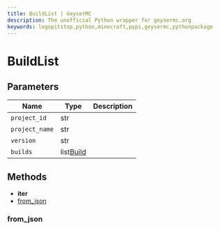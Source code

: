 ```yaml
---
title: BuildList | GeyserMC
description: The unofficial Python wrapper for geysermc.org
keywords: legopitstop,python,minecraft,pypi,geysermc,pythonpackage
---
```


# BuildList

## Parameters

| Name           | Type                    | Description |
| -------------- | ----------------------- | ----------- |
| `project_id`   | str                     |             |
| `project_name` | str                     |             |
| `version`      | str                     |             |
| `builds`       | list[Build](./Build.md) |             |

## Methods

- **iter**
- [from_json](#from_json)

### from_json

